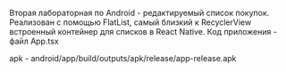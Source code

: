 Вторая лабораторная по Android - редактируемый список покупок. Реализован с помощью FlatList, самый близкий к RecyclerView встроенный контейнер для списков в React Native.
Код приложения - файл App.tsx

apk - android/app/build/outputs/apk/release/app-release.apk